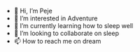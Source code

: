 - 👋 Hi, I’m Peje
- 👀 I’m interested in Adventure
- 🌱 I’m currently learning how to sleep well
- 💞️ I’m looking to collaborate on sleep
- 📫 How to reach me on dream

<!---
patria160/patria160 is a ✨ special ✨ repository because its `README.md` (this file) appears on your GitHub profile.
You can click the Preview link to take a look at your changes.
--->
